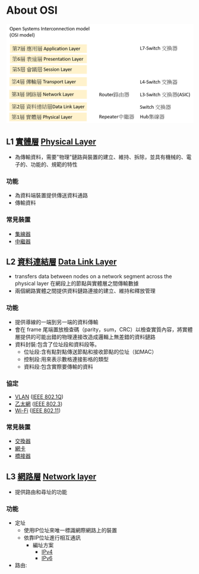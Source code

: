 # About OSI
![網路設備Network Devices](https://github.com/JimLi999/CS2021/blob/main/Info%20Tech%20Concepts/20211020/pic/networkdevices.png)
## L1 [實體層](https://zh.wikipedia.org/wiki/%E7%89%A9%E7%90%86%E5%B1%82) [Physical Layer](https://en.wikipedia.org/wiki/Physical_layer)
  - 為傳輸資料，需要"物理"鏈路與裝置的建立、維持、拆除，並具有機械的、電子的、功能的、規範的特性
### 功能
  - 為資料端裝置提供傳送資料通路
  - 傳輸資料
### 常見裝置
  - [集線器](https://github.com/JimLi999/CS2021/tree/main/Info%20Tech%20Concepts/20211020/NetworkDevices#%E9%9B%86%E7%B7%9A%E5%99%A8-hub)
  - [中繼器](https://github.com/JimLi999/CS2021/tree/main/Info%20Tech%20Concepts/20211020/NetworkDevices#%E4%B8%AD%E7%B9%BC%E5%99%A8-repeater)
## L2 [資料連結層](https://zh.wikipedia.org/wiki/%E6%95%B0%E6%8D%AE%E9%93%BE%E8%B7%AF%E5%B1%82) [Data Link Layer](https://en.wikipedia.org/wiki/Data_link_layer)
  - transfers data between nodes on a network segment across the physical layer 在網段上的節點與實體層之間傳輸數據
  - 兩個網路實體之間提供資料鏈路連接的建立、維持和釋放管理
### 功能
  - 提供導線的一端到另一端的資料傳輸
  - 會在 frame 尾端置放檢查碼（parity，sum，CRC）以檢查實質內容，將實體層提供的可能出錯的物理連接改造成邏輯上無差錯的資料鏈路
  - 資料封裝:包含了位址段和資料段等。
      - 位址段:含有點對點傳送節點和接收節點的位址（如MAC）
      - 控制段:用來表示數格連接影格的類型
      - 資料段:包含實際要傳輸的資料
### 協定
  - [VLAN](https://zh.wikipedia.org/wiki/%E8%99%9A%E6%8B%9F%E5%B1%80%E5%9F%9F%E7%BD%91) ([IEEE 802.1Q](https://zh.wikipedia.org/wiki/IEEE_802.1Q))
  - [乙太網](https://zh.wikipedia.org/wiki/%E4%BB%A5%E5%A4%AA%E7%BD%91) ([IEEE 802.3](https://zh.wikipedia.org/wiki/IEEE_802.3))
  - [Wi-Fi](https://zh.wikipedia.org/wiki/Wi-Fi) ([IEEE 802.11](https://zh.wikipedia.org/wiki/IEEE_802.11))
### 常見裝置
  - [交換器](https://github.com/JimLi999/CS2021/tree/main/Info%20Tech%20Concepts/20211020/NetworkDevices#%E4%BA%A4%E6%8F%9B%E5%99%A8-switch)
  - [網卡](https://zh.wikipedia.org/wiki/%E7%BD%91%E5%8D%A1)
  - [橋接器](https://zh.wikipedia.org/wiki/%E6%A9%8B%E6%8E%A5%E5%99%A8)
## L3 [網路層](https://zh.wikipedia.org/wiki/%E7%BD%91%E7%BB%9C%E5%B1%82) [Network layer](https://en.wikipedia.org/wiki/Network_layer)
  - 提供路由和尋址的功能
### 功能
  - 定址
    - 使用IP位址來唯一標識網際網路上的裝置
    - 依靠IP位址進行相互通訊
      - 編址方案
        - [IPv4](https://zh.wikipedia.org/wiki/IPv4)
        - [IPv6](https://zh.wikipedia.org/wiki/IPv6)
  - 路由:
